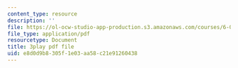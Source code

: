 ```yaml
---
content_type: resource
description: ''
file: https://ol-ocw-studio-app-production.s3.amazonaws.com/courses/6-004-computation-structures-spring-2017/e8d0d9b8305f1e03aa58c21e91260438_6XV3uLfKzog.pdf
file_type: application/pdf
resourcetype: Document
title: 3play pdf file
uid: e8d0d9b8-305f-1e03-aa58-c21e91260438
---
```

